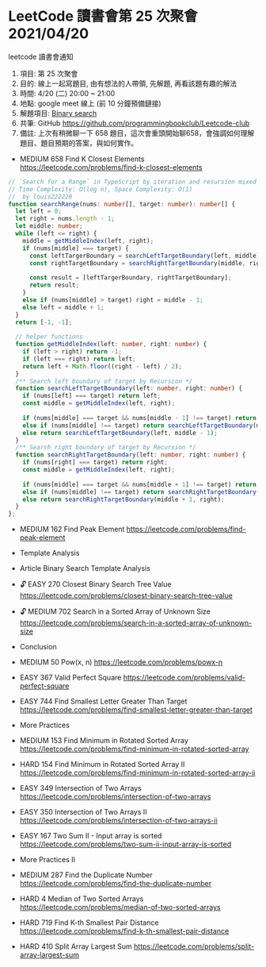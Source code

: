 # LeetCode 讀書會第 25 次聚會 2021/04/20

  leetcode 讀書會通知
 1. 項目: 第 25 次聚會
 2. 目的: 線上一起寫題目, 由有想法的人帶領, 先解題, 再看該題有趣的解法
 3. 時間: 4/20 (二) 20:00 ~ 21:00
 4. 地點: google meet 線上 (前 10 分鐘預備鏈接)
 5. 解題項目:  [Binary search](https://leetcode.com/explore/learn/card/binary-search)
 6. 共筆: GitHub https://github.com/programmingbookclub/Leetcode-club
 7. 備註: 上次有稍微聊一下 658 題目，這次會重頭開始聊658，會強調如何理解題目、題目預期的答案，與如何實作。 


* MEDIUM	 658	 Find K Closest Elements	 https://leetcode.com/problems/find-k-closest-elements

```typescript
// `Search for a Range` in TypeScript by iteration and resursion mixed
// Time Complexity: O(log n), Space Complexity: O(1)
//  by louis222220 
function searchRange(nums: number[], target: number): number[] {
  let left = 0;
  let right = nums.length - 1;
  let middle: number;
  while (left <= right) {
    middle = getMiddleIndex(left, right);
    if (nums[middle] === target) {
      const leftTargerBoundary = searchLeftTargetBoundary(left, middle);
      const rightTargetBoundary = searchRightTargetBoundary(middle, right);
      
      const result = [leftTargerBoundary, rightTargetBoundary];
      return result;
    }
    else if (nums[middle] > target) right = middle - 1;
    else left = middle + 1;
  }
  return [-1, -1];
  
  // helper functions
  function getMiddleIndex(left: number, right: number) {
    if (left > right) return -1;
    if (left === right) return left;
    return left + Math.floor((right - left) / 2);
  }
  /** Search left boundary of target by Recursion */
  function searchLeftTargetBoundary(left: number, right: number) {
    if (nums[left] === target) return left;
    const middle = getMiddleIndex(left, right);
    
    if (nums[middle] === target && nums[middle - 1] !== target) return middle;
    else if (nums[middle] !== target) return searchLeftTargetBoundary(middle + 1, right);
    else return searchLeftTargetBoundary(left, middle - 1);
  }
  /** Search right boundary of target by Recursion */
  function searchRightTargetBoundary(left: number, right: number) {
    if (nums[right] === target) return right;
    const middle = getMiddleIndex(left, right);
    
    if (nums[middle] === target && nums[middle + 1] !== target) return middle;
    else if (nums[middle] !== target) return searchRightTargetBoundary(left, middle - 1);
    else return searchRightTargetBoundary(middle + 1, right);
  }
};
```

* MEDIUM	 162	 Find Peak Element	 https://leetcode.com/problems/find-peak-element

* Template Analysis

* Article Binary Search Template Analysis

* 🔓	 EASY	 270	 Closest Binary Search Tree Value	 https://leetcode.com/problems/closest-binary-search-tree-value

* 🔓	 MEDIUM	 702	 Search in a Sorted Array of Unknown Size	 https://leetcode.com/problems/search-in-a-sorted-array-of-unknown-size

* Conclusion

* MEDIUM	 50	 Pow(x, n)	 https://leetcode.com/problems/powx-n

* EASY	 367	 Valid Perfect Square	 https://leetcode.com/problems/valid-perfect-square

* EASY	 744	 Find Smallest Letter Greater Than Target	 https://leetcode.com/problems/find-smallest-letter-greater-than-target

* More Practices

* MEDIUM	 153	 Find Minimum in Rotated Sorted Array	 https://leetcode.com/problems/find-minimum-in-rotated-sorted-array

* HARD	 154	 Find Minimum in Rotated Sorted Array II	 https://leetcode.com/problems/find-minimum-in-rotated-sorted-array-ii

* EASY	 349	 Intersection of Two Arrays	 https://leetcode.com/problems/intersection-of-two-arrays

* EASY	 350	 Intersection of Two Arrays II	 https://leetcode.com/problems/intersection-of-two-arrays-ii

* EASY	 167	 Two Sum II - Input array is sorted	 https://leetcode.com/problems/two-sum-ii-input-array-is-sorted

* More Practices II

* MEDIUM	 287	 Find the Duplicate Number	 https://leetcode.com/problems/find-the-duplicate-number

* HARD	 4	 Median of Two Sorted Arrays	 https://leetcode.com/problems/median-of-two-sorted-arrays

* HARD	 719	 Find K-th Smallest Pair Distance	 https://leetcode.com/problems/find-k-th-smallest-pair-distance 

* HARD	 410	 Split Array Largest Sum	 https://leetcode.com/problems/split-array-largest-sum
